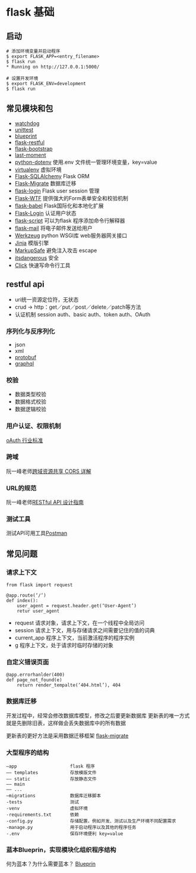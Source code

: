 # flask 基础  

## 启动

``` 
# 添加环境变量并启动程序
$ export FLASK_APP=<entry_filename>
$ flask run
* Running on http://127.0.0.1:5000/
```

```
# 设置开发环境
$ export FLASK_ENV=development
$ flask run
```

## 常见模块和包
- [watchdog](https://pythonhosted.org/watchdog/ )
- [unittest](https://docs.python.org/2/library/unittest.html)
- [blueprint](http://dormousehole.readthedocs.io/en/latest/blueprints.html)
- [ flask-restful](https://github.com/flask-restful/flask-restful)
- [ flask-bootstrap](http://flask-bootstrap-zh.readthedocs.io/zh/latest/)
- [ last-moment](https://github.com/miguelgrinberg/Flask-Moment) 
- [python-dotenv](https://github.com/theskumar/python-dotenv) 使用.env 文件统一管理环境变量，key=value
- [virtualenv](https://virtualenv.pypa.io/en/stable/) 虚拟环境
- [ Flask-SQLAlchemy](http://flask-sqlalchemy.pocoo.org/2.3/)  Flask ORM
- [ Flask-Migrate](http://flask-migrate.readthedocs.io/en/latest/) 数据库迁移
- [ flask-login](https://github.com/maxcountryman/flask-login)   Flask user session 管理
- [ Flask-WTF](https://github.com/lepture/flask-wtf)  提供强大的Form表单安全和校验机制
- [ flask-babel](http://babel.pocoo.org/en/latest/ ) Flask国际化和本地化扩展
- [ Flask-Login](http://flask-login.readthedocs.io/en/latest/) 认证用户状态
- [ flask-script](http://flask-script.readthedocs.io/en/latest/) 可以为flask 程序添加命令行解释器
- [ flask-mail](https://pythonhosted.org/Flask-Mail/) 将电子邮件发送给用户
- [Werkzeug](http://werkzeug.pocoo.org/) python WSGI库 web服务器网关接口
- [Jinja](http://jinja.pocoo.org/) 模版引擎
- [MarkupSafe](https://pypi.org/project/MarkupSafe/) 避免注入攻击 escape
- [itsdangerous](https://pythonhosted.org/itsdangerous/) 安全
- [Click](http://click.pocoo.org/5/) 快速写命令行工具

## restful api
- uri统一资源定位符，无状态
- crud -> http：get／put／post／delete／patch等方法
- 认证机制 session auth、basic auth、token auth、OAuth

### 序列化与反序列化
- json
- xml
- [protobuf](https://developers.google.com/protocol-buffers/)
- [graphql](http://graphql.cn/)

### 校验
- 数据类型校验
- 数据格式校验
- 数据逻辑校验

### 用户认证、权限机制
[oAuth 行业标准](https://oauth.net/2/)

### 跨域
阮一峰老师[跨域资源共享 CORS 详解](http://www.ruanyifeng.com/blog/2016/04/cors.html)

### URL的规范
阮一峰老师[RESTful API 设计指南](http://www.ruanyifeng.com/blog/2014/05/restful_api.html)

### 测试工具
测试API可用工具[Postman](https://www.getpostman.com/)


## 常见问题

### 请求上下文
```
from flask import request

@app.route(‘/‘)
def index():
    user_agent = request.header.get(‘User-Agent’)
    retur user_agent
```

- request 请求对象，请求上下文，在一个线程中全局访问
- session 请求上下文，用与存储请求之间需要记住的值的词典
- current_app 程序上下文，当前激活程序的程序实例
- g 程序上下文，处于请求时临时存储的对象


### 自定义错误页面

```
@app.errorhanlder(400)
def page_not_found(e)
    return render_tempalte(‘404.html’), 404
```

### 数据库迁移

开发过程中，经常会修改数据库模型，修改之后要更新数据库
更新表的唯一方式就是先删除旧表，这样做会丢失数据库中的所有数据

更新表的更好方法是采用数据迁移框架
[flask-migrate](http://flask-migrate.readthedocs.io/en/latest/)

### 大型程序的结构
```
—app                    flask 程序
—— templates            存放模版文件
—— static               存放静态文件
—— main
—— ...
—migrations             数据库迁移脚本
-tests                  测试
-venv                   虚拟环境
-requirements.txt       依赖
-config.py              存储配置，例如开发、测试以及生产环境不同配置需求
-manage.py              用于启动程序以及其他的程序任务
-.env                   保存环境便利 key=value
```

### 蓝本Blueprin，实现模块化组织程序结构

何为蓝本？为什么需要蓝本？
[Blueprin](http://dormousehole.readthedocs.io/en/latest/blueprints.html 
)





























